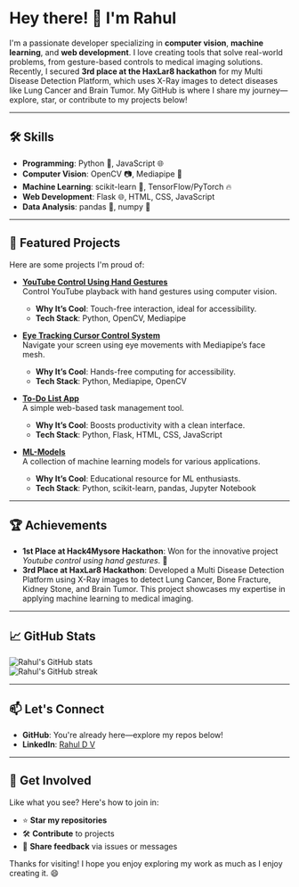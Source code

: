 # Hey there! 👋 I'm Rahul

I'm a passionate developer specializing in **computer vision**, **machine learning**, and **web development**. I love creating tools that solve real-world problems, from gesture-based controls to medical imaging solutions. Recently, I secured **3rd place at the HaxLar8 hackathon** for my Multi Disease Detection Platform, which uses X-Ray images to detect diseases like Lung Cancer and Brain Tumor. My GitHub is where I share my journey—explore, star, or contribute to my projects below!

---

## 🛠️ Skills
- **Programming**: Python 🐍, JavaScript 🌐
- **Computer Vision**: OpenCV 📷, Mediapipe 🤖
- **Machine Learning**: scikit-learn 🧠, TensorFlow/PyTorch 🔥
- **Web Development**: Flask 🌐, HTML, CSS, JavaScript
- **Data Analysis**: pandas 🐼, numpy 🔢

---

## 🌟 Featured Projects
Here are some projects I'm proud of:

- **[YouTube Control Using Hand Gestures](https://github.com/rahul5r/YouTube_Control_Using_Hand_Gestures)**  
  Control YouTube playback with hand gestures using computer vision.  
  - **Why It’s Cool**: Touch-free interaction, ideal for accessibility.  
  - **Tech Stack**: Python, OpenCV, Mediapipe

- **[Eye Tracking Cursor Control System](https://github.com/rahul5r/Eye_Tracking_Cursor_Control_System)**  
  Navigate your screen using eye movements with Mediapipe’s face mesh.  
  - **Why It’s Cool**: Hands-free computing for accessibility.  
  - **Tech Stack**: Python, Mediapipe, OpenCV

- **[To-Do List App](https://github.com/rahul5r/To-Do-List-App)**  
  A simple web-based task management tool.  
  - **Why It’s Cool**: Boosts productivity with a clean interface.  
  - **Tech Stack**: Python, Flask, HTML, CSS, JavaScript

- **[ML-Models](https://github.com/rahul5r/ML-Models)**  
  A collection of machine learning models for various applications.  
  - **Why It’s Cool**: Educational resource for ML enthusiasts.  
  - **Tech Stack**: Python, scikit-learn, pandas, Jupyter Notebook

---

## 🏆 Achievements
- **1st Place at Hack4Mysore Hackathon**: Won for the innovative project *Youtube control using hand gestures*. 🚀
- **3rd Place at HaxLar8 Hackathon**: Developed a Multi Disease Detection Platform using X-Ray images to detect Lung Cancer, Bone Fracture, Kidney Stone, and Brain Tumor. This project showcases my expertise in applying machine learning to medical imaging.

---

## 📈 GitHub Stats
![Rahul's GitHub stats](https://github-readme-stats.vercel.app/api?username=rahul5r&show_icons=true&theme=radical)  
![Rahul's GitHub streak](https://github-readme-streak-stats.herokuapp.com/?user=rahul5r&theme=radical)

---

## 📫 Let's Connect
- **GitHub**: You're already here—explore my repos below!  
- **LinkedIn**: [Rahul D V](http://linkedin.com/in/rahul-d-v-112286276)

---

## 🤝 Get Involved
Like what you see? Here's how to join in:  
- ⭐ **Star my repositories**  
- 🛠️ **Contribute** to projects  
- 💬 **Share feedback** via issues or messages  

Thanks for visiting! I hope you enjoy exploring my work as much as I enjoy creating it. 😄
